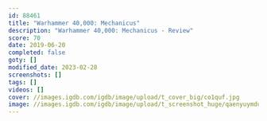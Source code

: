 ```yaml
---
id: 88461
title: "Warhammer 40,000: Mechanicus"
description: "Warhammer 40,000: Mechanicus - Review"
score: 70
date: 2019-06-20
completed: false
goty: []
modified_date: 2023-02-28
screenshots: []
tags: []
videos: []
cover: //images.igdb.com/igdb/image/upload/t_cover_big/co1quf.jpg
image: //images.igdb.com/igdb/image/upload/t_screenshot_huge/qaenyuymdupnvhtymrgh.jpg
---
```

